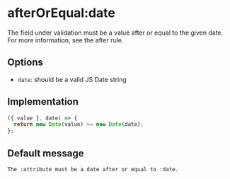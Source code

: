 # afterOrEqual:date

The field under validation must be a value after or equal to the given date. For more information, see the after rule.

## Options

- `date`: should be a valid JS Date string

## Implementation

```js
({ value }, date) => {
  return new Date(value) >= new Date(date);
};
```

## Default message

```
The :attribute must be a date after or equal to :date.
```
